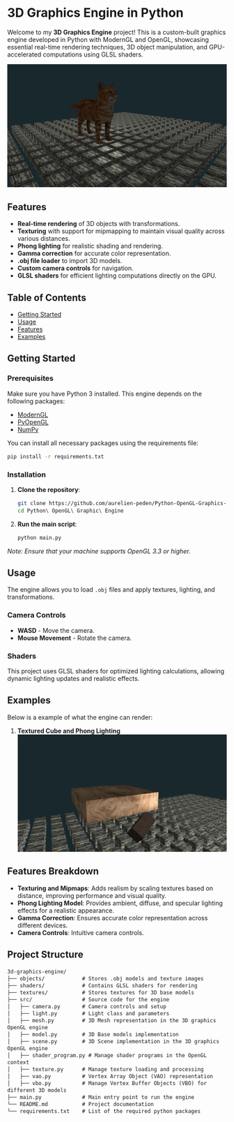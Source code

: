 # 3D Graphics Engine in Python

Welcome to my **3D Graphics Engine** project! This is a custom-built graphics engine developed in Python with ModernGL and OpenGL, showcasing essential real-time rendering techniques, 3D object manipulation, and GPU-accelerated computations using GLSL shaders.

![Engine Screenshot](./screenshots/screenshot1.png) 

## Features

- **Real-time rendering** of 3D objects with transformations.
- **Texturing** with support for mipmapping to maintain visual quality across various distances.
- **Phong lighting** for realistic shading and rendering.
- **Gamma correction** for accurate color representation.
- **.obj file loader** to import 3D models.
- **Custom camera controls** for navigation.
- **GLSL shaders** for efficient lighting computations directly on the GPU.

## Table of Contents

- [Getting Started](#getting-started)
- [Usage](#usage)
- [Features](#features)
- [Examples](#examples)

## Getting Started

### Prerequisites

Make sure you have Python 3 installed. This engine depends on the following packages:

- [ModernGL](https://pypi.org/project/ModernGL/)
- [PyOpenGL](https://pypi.org/project/PyOpenGL/)
- [NumPy](https://pypi.org/project/numpy/)

You can install all necessary packages using the requirements file:

```bash
pip install -r requirements.txt
```

### Installation

1. **Clone the repository**:

   ```bash
   git clone https://github.com/aurelien-peden/Python-OpenGL-Graphics-Engine.git
   cd Python\ OpenGL\ Graphic\ Engine
   ```

2. **Run the main script**:

   ```bash
   python main.py
   ```

*Note: Ensure that your machine supports OpenGL 3.3 or higher.*

## Usage

The engine allows you to load `.obj` files and apply textures, lighting, and transformations.

### Camera Controls
- **WASD** - Move the camera.
- **Mouse Movement** - Rotate the camera.

### Shaders
This project uses GLSL shaders for optimized lighting calculations, allowing dynamic lighting updates and realistic effects.

## Examples

Below is a example of what the engine can render:

1. **Textured Cube and Phong Lighting**  
   ![Textured Cube](./screenshots/screenshot2.png)

## Features Breakdown

- **Texturing and Mipmaps**: Adds realism by scaling textures based on distance, improving performance and visual quality.
- **Phong Lighting Model**: Provides ambient, diffuse, and specular lighting effects for a realistic appearance.
- **Gamma Correction**: Ensures accurate color representation across different devices.
- **Camera Controls**: Intuitive camera controls.

## Project Structure

```plaintext
3d-graphics-engine/
├── objects/            # Stores .obj models and texture images
├── shaders/            # Contains GLSL shaders for rendering
├── textures/           # Stores textures for 3D base models
├── src/                # Source code for the engine
│   ├── camera.py       # Camera controls and setup
│   ├── light.py        # Light class and parameters
│   ├── mesh.py         # 3D Mesh representation in the 3D graphics OpenGL engine
│   ├── model.py        # 3D Base models implementation
│   ├── scene.py        # 3D Scene implementation in the 3D graphics OpenGL engine
│   ├── shader_program.py # Manage shader programs in the OpenGL context
│   ├── texture.py      # Manage texture loading and processing
│   ├── vao.py          # Vertex Array Object (VAO) representation
│   ├── vbo.py          # Manage Vertex Buffer Objects (VBO) for different 3D models
├── main.py             # Main entry point to run the engine
└── README.md           # Project documentation
└── requirements.txt    # List of the required python packages
```
